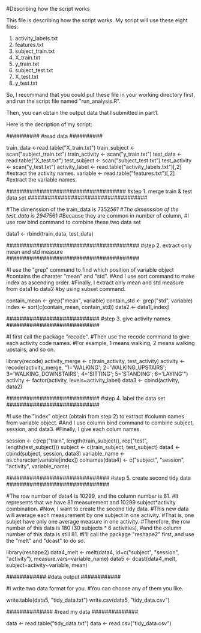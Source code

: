 #Describing how the script works

This file is describing how the script works.
My script will use these eight files:
1. activity_labels.txt
2. features.txt
3. subject_train.txt
4. X_train.txt 
5. y_train.txt
6. subject_test.txt
7. X_test.txt
8. y_test.txt

So, I recommand that you could put these file in your working directory first,
and run the script file named "run_analysis.R".

Then, you can obtain the output data that I submitted in part1.

Here is the decription of my script:

##########
#read data
##########

train_data <-read.table("X_train.txt")
train_subject <- scan("subject_train.txt")
train_activity <- scan("y_train.txt")
test_data <-read.table("X_test.txt")
test_subject <- scan("subject_test.txt")
test_activity <- scan("y_test.txt")
activity_label <- read.table("activity_labels.txt")[,2]  #extract the activity names.
variable <- read.table("features.txt")[,2] #extract the variable names.

####################################
#step 1. merge train & test data set
####################################

#The dimenssion of the train_data is 7352*561
#The dimenssion of the test_data is 2947*561
#Because they are common in number of column,
#I use row bind command to combine these two data set

data1 <- rbind(train_data, test_data) 

########################################
#step 2. extract only mean and std measure
########################################

#I use the "grep" command to find which position of variable object
#contains the charater "mean" and "std".
#And I use  sort command to make index as ascending order.
#Finally, I extract only mean and std measure from data1 to data2 
#by using subset command.

contain_mean <- grep("mean", variable)
contain_std <- grep("std", variable)
index <- sort(c(contain_mean, contain_std))
data2 <- data1[,index]

############################
#step 3. give activity names
############################

#I first call the package "recode".
#Then use the recode command to give each activity code names.
#For example, 1 means walking, 2 means walking upstairs, and so on.

library(recode)
activity_merge <- c(train_activity, test_activity)
activity <- recode(activity_merge, "1='WALKING'; 2='WALKING_UPSTAIRS'; 3='WALKING_DOWNSTAIRS'; 4='SITTING'; 5='STANDING'; 6='LAYING'")
activity <- factor(activity, levels=activity_label)
data3 <- cbind(activity, data2)

############################
#step 4. label the data set
############################

#I use the "index" object (obtain from step 2) to extract
#column names from variable object.
#And I use column bind command to combine subject, session, and data3.
#Finally, I give each colum names.

session <- c(rep("train", length(train_subject)), rep("test", length(test_subject)))
subject <- c(train_subject, test_subject)
data4 <- cbind(subject, session, data3)
variable_name <- as.character(variable[index])
colnames(data4) <- c("subject", "session", "activity", variable_name)

###############################
#step 5. create second tidy data
###############################

#The row number of data4 is 10299, and the column number is 81.
#It represents that we have 81 measurement and 10299 subject*activity combination.
#Now, I want to create the second tidy data.
#This new data will average each measurement by one subject in one activity.
#That is, one subjet have only one average measure in one activity.
#Therefore, the row number of this data is 180 (30 subjects * 6 activities),
#and the column number of this data is still 81.
#I'll call the package "reshape2" first, and use the "melt" and "dcast" to do so.

library(reshape2)
data4_melt <- melt(data4, id=c("subject", "session", "activity"), measure.vars=variable_name)
data5 <- dcast(data4_melt, subject+activity~variable, mean)

############
#data output
############

#I write two data format for you.
#You can choose any of them you like.

write.table(data5, "tidy_data.txt")
write.csv(data5, "tidy_data.csv")

##############
#read my data
##############

data <- read.table("tidy_data.txt")
data <- read.csv("tidy_data.csv")

